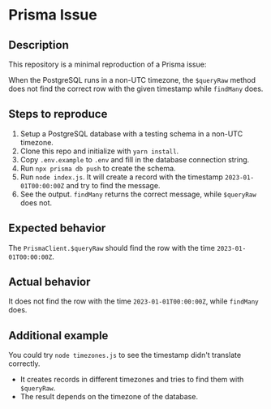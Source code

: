 # Prisma Issue

## Description

This repository is a minimal reproduction of a Prisma issue:

When the PostgreSQL runs in a non-UTC timezone, the `$queryRaw` method does not find the correct row with the given timestamp while `findMany` does.

## Steps to reproduce

1. Setup a PostgreSQL database with a testing schema in a non-UTC timezone.
2. Clone this repo and initialize with `yarn install`.
3. Copy `.env.example` to `.env` and fill in the database connection string.
4. Run `npx prisma db push` to create the schema.
5. Run `node index.js`. It will create a record with the timestamp `2023-01-01T00:00:00Z` and try to find the message.
6. See the output. `findMany` returns the correct message, while `$queryRaw` does not.

## Expected behavior

The `PrismaClient.$queryRaw` should find the row with the time `2023-01-01T00:00:00Z`.

## Actual behavior

It does not find the row with the time `2023-01-01T00:00:00Z`, while `findMany` does.

## Additional example

You could try `node timezones.js` to see the timestamp didn't translate correctly.
- It creates records in different timezones and tries to find them with `$queryRaw`.
- The result depends on the timezone of the database.